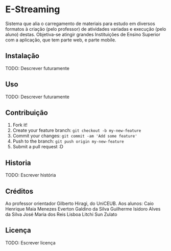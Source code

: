 
# E-Streaming
Sistema que alia o carregamento de materiais para estudo em diversos formatos à criação (pelo professor) de atividades variadas e execução (pelo aluno) destas. Objetiva-se atingir grandes Instituições de Ensino Superior com a aplicação, que tem parte web, e parte mobile.
## Instalação
TODO: Descrever futuramente
## Uso
TODO: Descrever futuramente
## Contribuição
1. Fork it!
2. Create your feature branch: `git checkout -b my-new-feature`
3. Commit your changes: `git commit -am 'Add some feature'`
4. Push to the branch: `git push origin my-new-feature`
5. Submit a pull request :D
## Historia
TODO: Escrever história
## Créditos
Ao professor orientador Gilberto Hiragi, do UniCEUB.
Aos alunos:
  Caio Henrique Maia Menezes
  Everton Galdino da Silva
  Guilherme Isidoro Alves da Silva
  José Maria dos Reis Lisboa
  Litchi Sun Zulato
## Licença
TODO: Escrever licença
